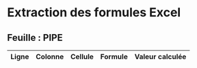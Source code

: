 # Extraction des formules Excel

## Feuille : PIPE

| Ligne | Colonne | Cellule | Formule | Valeur calculée |
|-------|---------|---------|---------|-----------------|